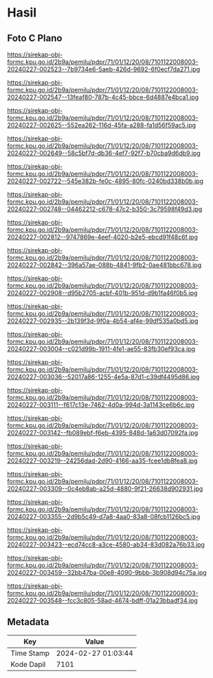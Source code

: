 # Hasil

## Foto C Plano

https://sirekap-obj-formc.kpu.go.id/2b9a/pemilu/pdpr/71/01/12/20/08/7101122008003-20240227-002523--7b9734e6-5aeb-426d-9692-6f0ecf7da271.jpg

https://sirekap-obj-formc.kpu.go.id/2b9a/pemilu/pdpr/71/01/12/20/08/7101122008003-20240227-002547--13feaf80-787b-4c45-bbce-6d4887e4bca1.jpg

https://sirekap-obj-formc.kpu.go.id/2b9a/pemilu/pdpr/71/01/12/20/08/7101122008003-20240227-002625--552ea262-116d-45fa-a288-fa1d56f59ac5.jpg

https://sirekap-obj-formc.kpu.go.id/2b9a/pemilu/pdpr/71/01/12/20/08/7101122008003-20240227-002649--58c5bf7d-db36-4ef7-92f7-b70cba9d6db9.jpg

https://sirekap-obj-formc.kpu.go.id/2b9a/pemilu/pdpr/71/01/12/20/08/7101122008003-20240227-002722--545e382b-fe0c-4895-80fc-0240bd338b0b.jpg

https://sirekap-obj-formc.kpu.go.id/2b9a/pemilu/pdpr/71/01/12/20/08/7101122008003-20240227-002748--04462212-c678-47c2-b350-3c79598f49d3.jpg

https://sirekap-obj-formc.kpu.go.id/2b9a/pemilu/pdpr/71/01/12/20/08/7101122008003-20240227-002812--9747869e-4eef-4020-b2e5-ebcd91f48c6f.jpg

https://sirekap-obj-formc.kpu.go.id/2b9a/pemilu/pdpr/71/01/12/20/08/7101122008003-20240227-002842--396a57ae-088b-4841-9fb2-0ae481bbc678.jpg

https://sirekap-obj-formc.kpu.go.id/2b9a/pemilu/pdpr/71/01/12/20/08/7101122008003-20240227-002908--d95b2705-acbf-401b-951d-d9b1fa46f0b5.jpg

https://sirekap-obj-formc.kpu.go.id/2b9a/pemilu/pdpr/71/01/12/20/08/7101122008003-20240227-002935--2b139f3d-9f0a-4b54-af4e-99df535a0bd5.jpg

https://sirekap-obj-formc.kpu.go.id/2b9a/pemilu/pdpr/71/01/12/20/08/7101122008003-20240227-003004--c021d99b-1911-4fe1-ae55-83fb30ef93ca.jpg

https://sirekap-obj-formc.kpu.go.id/2b9a/pemilu/pdpr/71/01/12/20/08/7101122008003-20240227-003036--52017a86-1255-4e5a-87d1-c39df4495d86.jpg

https://sirekap-obj-formc.kpu.go.id/2b9a/pemilu/pdpr/71/01/12/20/08/7101122008003-20240227-003111--f617c13e-7462-4d0a-994d-3a1143ce6b6c.jpg

https://sirekap-obj-formc.kpu.go.id/2b9a/pemilu/pdpr/71/01/12/20/08/7101122008003-20240227-003142--fb089ebf-f6eb-4395-848d-1a63d07092fa.jpg

https://sirekap-obj-formc.kpu.go.id/2b9a/pemilu/pdpr/71/01/12/20/08/7101122008003-20240227-003219--24256dad-2d90-4166-aa35-fcee1db8fea8.jpg

https://sirekap-obj-formc.kpu.go.id/2b9a/pemilu/pdpr/71/01/12/20/08/7101122008003-20240227-003309--0c4eb8ab-a25d-4880-9f21-26638d902931.jpg

https://sirekap-obj-formc.kpu.go.id/2b9a/pemilu/pdpr/71/01/12/20/08/7101122008003-20240227-003355--2d9b5c49-d7a8-4aa0-83a8-08fcb1126bc5.jpg

https://sirekap-obj-formc.kpu.go.id/2b9a/pemilu/pdpr/71/01/12/20/08/7101122008003-20240227-003423--ecd74cc8-a3ce-4580-ab34-83d082a76b33.jpg

https://sirekap-obj-formc.kpu.go.id/2b9a/pemilu/pdpr/71/01/12/20/08/7101122008003-20240227-003459--32bb47ba-00e8-4090-9bbb-3b908d94c75a.jpg

https://sirekap-obj-formc.kpu.go.id/2b9a/pemilu/pdpr/71/01/12/20/08/7101122008003-20240227-003548--fcc3c805-58ad-4674-bdff-01a23bbadf34.jpg


## Metadata

| Key        | Value               |
| ---------- | ------------------- |
| Time Stamp | 2024-02-27 01:03:44 |
| Kode Dapil | 7101                |



